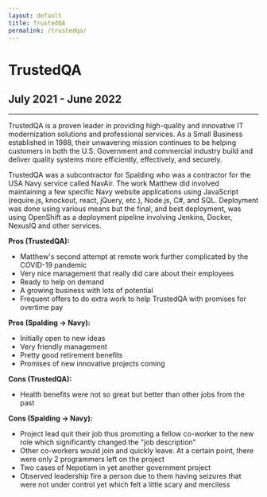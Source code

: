```yaml
---
layout: default
title: TrustedQA
permalink: /trustedqa/
---
```

# TrustedQA
## July 2021 - June 2022
<hr class="hr-plain">

TrustedQA is a proven leader in providing high-quality and innovative IT modernization solutions and professional services.  As a Small Business established in 1988, their unwavering mission continues to be helping customers in both the U.S. Government and commercial industry build and deliver quality systems more efficiently, effectively, and securely. 

TrustedQA was a subcontractor for Spalding who was a contractor for the USA Navy service called NavAir. The work Matthew did involved maintaining a few specific Navy website applications using JavaScript (require.js, knockout, react, jQuery,
etc.), Node.js, C#, and SQL. Deployment was done using various means but the final, and best deployment, was using OpenShift as a deployment pipeline involving Jenkins, Docker, NexusIQ and other services.

**Pros (TrustedQA):**
* Matthew's second attempt at remote work further complicated by the COVID-19 pandemic
* Very nice management that really did care about their employees
* Ready to help on demand
* A growing business with lots of potential
* Frequent offers to do extra work to help TrustedQA with promises for overtime pay

**Pros (Spalding -> Navy):**
* Initially open to new ideas
* Very friendly management
* Pretty good retirement benefits
* Promises of new innovative projects coming

**Cons (TrustedQA):**
* Health benefits were not so great but better than other jobs from the past

**Cons (Spalding -> Navy):**
* Project lead quit their job thus promoting a fellow co-worker to the new role which significantly changed the "job description"
* Other co-workers would join and quickly leave. At a certain point, there were only 2 programmers left on the project
* Two cases of Nepotism in yet another government project
* Observed leadership fire a person due to them having seizures that were not under control yet which felt a little scary and merciless